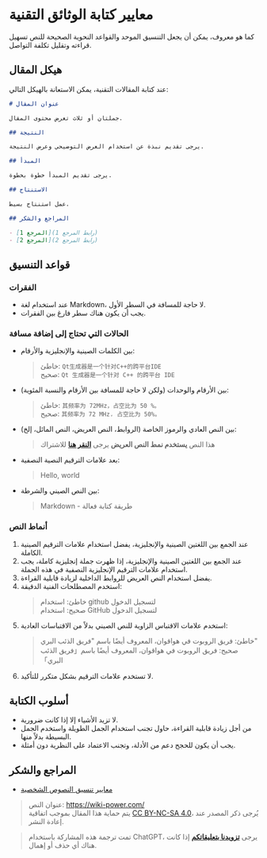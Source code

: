 # معايير كتابة الوثائق التقنية

كما هو معروف، يمكن أن يجعل التنسيق الموحد والقواعد النحوية الصحيحة للنص تسهيل قراءته وتقليل تكلفة التواصل.

## هيكل المقال

عند كتابة المقالات التقنية، يمكن الاستعانة بالهيكل التالي:

```markdown
# عنوان المقال

جملتان أو ثلاث تعرض محتوى المقال.

## النتيجة

يرجى تقديم نبذة عن استخدام العرض التوضيحي وعرض النتيجة.

## المبدأ

يرجى تقديم المبدأ خطوة بخطوة.

## الاستنتاج

عمل استنتاج بسيط.

## المراجع والشكر

- [المرجع 1](رابط المرجع 1)
- [المرجع 2](رابط المرجع 2)
```

## قواعد التنسيق

### الفقرات

- عند استخدام لغة Markdown، لا حاجة للمسافة في السطر الأول.
- يجب أن يكون هناك سطر فارغ بين الفقرات.

### الحالات التي تحتاج إلى إضافة مسافة

- بين الكلمات الصينية والإنجليزية والأرقام:
  > خاطئ: `Qt生成器是一个针对C++的跨平台IDE`  
  > صحيح: `Qt 生成器是一个针对 C++ 的跨平台 IDE`
- بين الأرقام والوحدات (ولكن لا حاجة للمسافة بين الأرقام والنسبة المئوية):
  > خاطئ: `其频率为 72MHz，占空比为 50 %。`  
  > صحيح: `其频率为 72 MHz، 占空比为 50%。`
- بين النص العادي والرموز الخاصة (الروابط، النص العريض، النص المائل، إلخ):
  > هذا النص **يستخدم نمط النص العريض**
  > يرجى **[النقر هنا](https://wiki.wildwolf.pw/)** للاشتراك
- بعد علامات الترقيم النصية النصفية:
  > Hello, world
- بين النص الصيني والشرطة:
  > Markdown - طريقة كتابة فعالة

### أنماط النص

1. عند الجمع بين اللغتين الصينية والإنجليزية، يفضل استخدام علامات الترقيم الصينية الكاملة.
2. عند الجمع بين اللغتين الصينية والإنجليزية، إذا ظهرت جملة إنجليزية كاملة، يجب استخدام علامات الترقيم الإنجليزية النصفية في هذه الجملة.
3. يفضل استخدام النص العريض للروابط الداخلية لزيادة قابلية القراءة.
4. استخدم المصطلحات الفنية الدقيقة:
   > خاطئ: استخدام github لتسجيل الدخول  
   > صحيح: استخدام GitHub لتسجيل الدخول
5. استخدم علامات الاقتباس الزاوية للنص الصيني بدلاً من الاقتباسات العادية:
   > خاطئ: فريق الروبوت في هواقوان، المعروف أيضًا باسم "فريق الذئب البري"  
   > صحيح: فريق الروبوت في هواقوان، المعروف أيضًا باسم「فريق الذئب البري」
6. لا تستخدم علامات الترقيم بشكل متكرر للتأكيد.

## أسلوب الكتابة

- لا تزيد الأشياء إلا إذا كانت ضرورية.
- من أجل زيادة قابلية القراءة، حاول تجنب استخدام الجمل الطويلة واستخدم الجمل البسيطة بدلاً منها.
- يجب أن يكون للحجج دعم من الأدلة، وتجنب الاعتماد على النظرية دون أمثلة.

## المراجع والشكر

- [معايير تنسيق النصوص الشخصية](https://wiki-power.com/%E4%B8%AA%E4%BA%BA%E6%96%87%E6%A1%88%E6%8E%92%E7%89%88%E8%A7%84%E8%8C%83)

> عنوان النص: <https://wiki-power.com/>  
> يتم حماية هذا المقال بموجب اتفاقية [CC BY-NC-SA 4.0](https://creativecommons.org/licenses/by/4.0/deed.zh)، يُرجى ذكر المصدر عند إعادة النشر.

> تمت ترجمة هذه المشاركة باستخدام ChatGPT، يرجى [**تزويدنا بتعليقاتكم**](https://github.com/linyuxuanlin/Wiki_MkDocs/issues/new) إذا كانت هناك أي حذف أو إهمال.